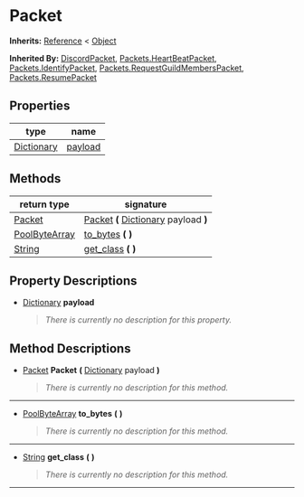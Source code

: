   
# Packet
  
**Inherits:** [Reference](https://docs.godotengine.org/en/3.5/classes/class_reference.html) < [Object](https://docs.godotengine.org/en/3.5/classes/class_object.html)  
  
**Inherited By:** [DiscordPacket](./class_discordpacket.md), [Packets.HeartBeatPacket](./class_packets.md#heartbeatpacket), [Packets.IdentifyPacket](./class_packets.md#identifypacket), [Packets.RequestGuildMembersPacket](./class_packets.md#requestguildmemberspacket), [Packets.ResumePacket](./class_packets.md#resumepacket)  
  
## Properties
  
| type                                                                            | name                         |
|---------------------------------------------------------------------------------|------------------------------|
| [Dictionary](https://docs.godotengine.org/en/3.5/classes/class_dictionary.html) | [payload](#property-payload) |  
  
## Methods
  
| return type                                                                           | signature                                                                                                                    |
|---------------------------------------------------------------------------------------|------------------------------------------------------------------------------------------------------------------------------|
| [Packet](./class_packet.md)                                                           | [Packet](#method-Packet) **(** [Dictionary](https://docs.godotengine.org/en/3.5/classes/class_dictionary.html) payload **)** |
| [PoolByteArray](https://docs.godotengine.org/en/3.5/classes/class_poolbytearray.html) | [to\_bytes](#method-to-bytes) **(**  **)**                                                                                   |
| [String](https://docs.godotengine.org/en/3.5/classes/class_string.html)               | [get\_class](#method-get-class) **(**  **)**                                                                                 |  
  
## Property Descriptions
  
- <a name="property-payload"></a>[Dictionary](https://docs.godotengine.org/en/3.5/classes/class_dictionary.html) **payload**  
  
	> *There is currently no description for this property.*
  
  
## Method Descriptions
  
- <a name="method-Packet"></a>[Packet](./class_packet.md) **Packet** **(** [Dictionary](https://docs.godotengine.org/en/3.5/classes/class_dictionary.html) payload **)**  
  
	> *There is currently no description for this method.*  
________________

- <a name="method-to-bytes"></a>[PoolByteArray](https://docs.godotengine.org/en/3.5/classes/class_poolbytearray.html) **to\_bytes** **(**  **)**  
  
	> *There is currently no description for this method.*  
________________

- <a name="method-get-class"></a>[String](https://docs.godotengine.org/en/3.5/classes/class_string.html) **get\_class** **(**  **)**  
  
	> *There is currently no description for this method.*  
________________

  
